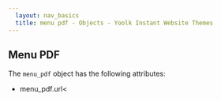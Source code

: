```yaml
---
  layout: nav_basics
  title: menu pdf - Objects - Yoolk Instant Website Themes
---
```


<h2 class="section-title">Menu PDF</h2>

The <code>menu_pdf</code> object has the following attributes:

<div class="panel">
  <div class="panel-body">
    <ul>
      <li>
        menu_pdf.url<
      </li>
    </ul>
  </div>
</div>
